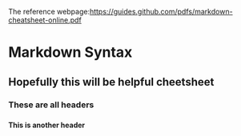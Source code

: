 
The reference webpage:https://guides.github.com/pdfs/markdown-cheatsheet-online.pdf

# Markdown Syntax

## Hopefully this will be helpful cheetsheet

### These are all headers <h3>

#### This is another header <h4>




